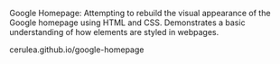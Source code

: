 Google Homepage: Attempting to rebuild the visual appearance of the Google homepage using HTML and CSS. Demonstrates a basic understanding of how elements are styled in webpages.

cerulea.github.io/google-homepage